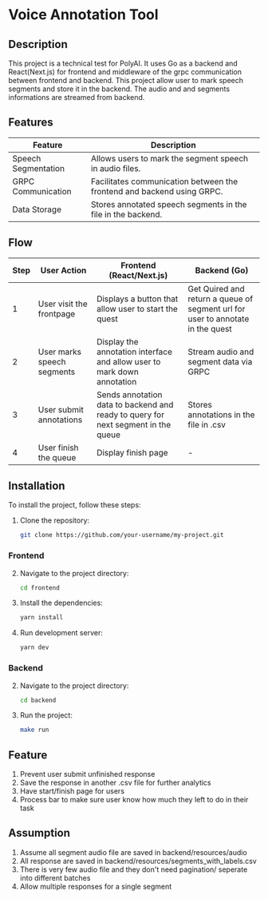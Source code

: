 # Voice Annotation Tool

## Description
This project is a technical test for PolyAI. It uses Go as a backend and React(Next.js) for frontend and middleware of the grpc communication between frontend and backend. This project allow user to mark speech segments and store it in the backend. The audio and and segments informations are streamed from backend.

## Features

| Feature                | Description                                                                 |
|------------------------|-----------------------------------------------------------------------------|
| Speech Segmentation    | Allows users to mark the segment speech in audio files.                     |
| GRPC Communication     | Facilitates communication between the frontend and backend using GRPC.      |
| Data Storage           | Stores annotated speech segments in the file in the backend.                               |

## Flow
| Step | User Action                        | Frontend (React/Next.js)                  | Backend (Go)                              |
|------|------------------------------------|-------------------------------------------|-------------------------------------------|
| 1    | User visit the frontpage          | Displays a button that allow user to start the quest         |  Get Quired and return a queue of segment url for user to annotate in the quest              |
| 2    | User marks speech segments         | Display the annotation interface and allow user to mark down annotation     | Stream audio and segment data via GRPC            |
| 3    | User submit annotations             | Sends annotation data to backend and ready to query for next segment in the queue         | Stores annotations in the file in .csv        |
| 4    | User finish the queue       | Display finish page    | -   |

## Installation
To install the project, follow these steps:
1. Clone the repository:
    ```bash
    git clone https://github.com/your-username/my-project.git
    ```

### Frontend
2. Navigate to the project directory:
    ```bash
    cd frontend
    ```

3. Install the dependencies:
    ```bash
    yarn install
    ```

4. Run development server:
    ```bash
    yarn dev
    ```

### Backend
2. Navigate to the project directory:
    ```bash
    cd backend
    ```

3. Run the project:
    ```bash
    make run
    ```


## Feature
1. Prevent user submit unfinished response
2. Save the response in another .csv file for further analytics
3. Have start/finish page for users
4. Process bar to make sure user know how much they left to do in their task

## Assumption
1. Assume all segment audio file are saved in backend/resources/audio
2. All response are saved in backend/resources/segments_with_labels.csv
3. There is very few audio file and they don't need pagination/ seperate into different batches
4. Allow multiple responses for a single segment


